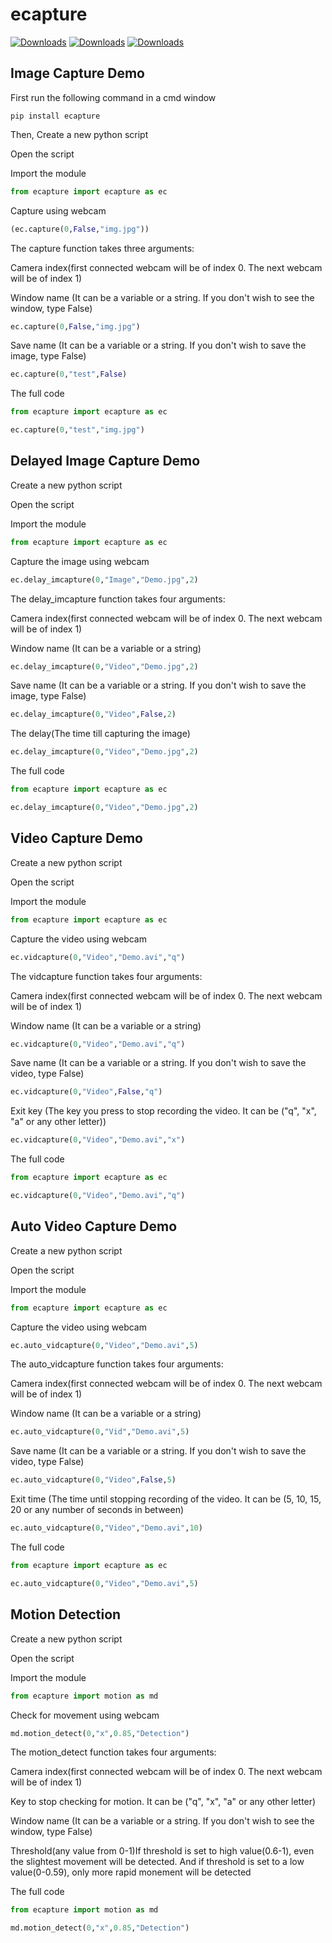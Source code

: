 # ecapture
[![Downloads](https://pepy.tech/badge/ecapture)](https://pepy.tech/project/ecapture)    [![Downloads](https://pepy.tech/badge/ecapture/month)](https://pepy.tech/project/ecapture/month)    [![Downloads](https://pepy.tech/badge/ecapture/week)](https://pepy.tech/project/ecapture/week)
## Image Capture Demo

First run the following command in a cmd window
~~~
pip install ecapture
~~~

Then, Create a new python script

Open the script

Import the module
~~~python
from ecapture import ecapture as ec
~~~ 
Capture using webcam
~~~python
(ec.capture(0,False,"img.jpg"))
~~~
The capture function takes three arguments:
  
  Camera index(first connected webcam will be of index 0. The next webcam will be of index 1)
  
  Window name (It can be a variable or a string. If you don't wish to see the window, type False)
   
   ~~~python
   ec.capture(0,False,"img.jpg")
   ~~~
  
  Save name (It can be a variable or a string. If you don't wish to save the image, type False)
  ~~~python
  ec.capture(0,"test",False)
  ~~~
The full code
~~~python
from ecapture import ecapture as ec

ec.capture(0,"test","img.jpg")
~~~
## Delayed Image Capture Demo
Create a new python script

Open the script

Import the module
~~~python
from ecapture import ecapture as ec
~~~ 
Capture the image using webcam
~~~python
ec.delay_imcapture(0,"Image","Demo.jpg",2)
~~~
The delay_imcapture function takes four arguments:
  
  Camera index(first connected webcam will be of index 0. The next webcam will be of index 1)
  
  Window name (It can be a variable or a string)
   
   ~~~python
   ec.delay_imcapture(0,"Video","Demo.jpg",2)
   ~~~
  
  Save name (It can be a variable or a string. If you don't wish to save the image, type False)
  ~~~python
  ec.delay_imcapture(0,"Video",False,2)
  ~~~
  
  The delay(The time till capturing the image)
  ~~~python
  ec.delay_imcapture(0,"Video","Demo.jpg",2)
  ~~~
The full code
~~~python
from ecapture import ecapture as ec

ec.delay_imcapture(0,"Video","Demo.jpg",2)
~~~
## Video Capture Demo
Create a new python script

Open the script

Import the module
~~~python
from ecapture import ecapture as ec
~~~ 
Capture the video using webcam
~~~python
ec.vidcapture(0,"Video","Demo.avi","q")
~~~
The vidcapture function takes four arguments:
  
  Camera index(first connected webcam will be of index 0. The next webcam will be of index 1)
  
  Window name (It can be a variable or a string)
   
   ~~~python
   ec.vidcapture(0,"Video","Demo.avi","q")
   ~~~
  
  Save name (It can be a variable or a string. If you don't wish to save the video, type False)
  ~~~python
  ec.vidcapture(0,"Video",False,"q")
  ~~~
  
  Exit key (The key you press to stop recording the video. It can be ("q", "x", "a" or any other letter))
  ~~~python
  ec.vidcapture(0,"Video","Demo.avi","x")
  ~~~
The full code
~~~python
from ecapture import ecapture as ec

ec.vidcapture(0,"Video","Demo.avi","q")
~~~
## Auto Video Capture Demo
Create a new python script

Open the script

Import the module
~~~python
from ecapture import ecapture as ec
~~~ 
Capture the video using webcam
~~~python
ec.auto_vidcapture(0,"Video","Demo.avi",5)
~~~
The auto_vidcapture function takes four arguments:
  
  Camera index(first connected webcam will be of index 0. The next webcam will be of index 1)
  
  Window name (It can be a variable or a string)
   
   ~~~python
   ec.auto_vidcapture(0,"Vid","Demo.avi",5)
   ~~~
  
  Save name (It can be a variable or a string. If you don't wish to save the video, type False)
  ~~~python
  ec.auto_vidcapture(0,"Video",False,5)
  ~~~
  
  Exit time (The time until stopping recording of the video. It can be (5, 10, 15, 20 or any number of seconds in between)
  ~~~python
  ec.auto_vidcapture(0,"Video","Demo.avi",10)
  ~~~
The full code
~~~python
from ecapture import ecapture as ec

ec.auto_vidcapture(0,"Video","Demo.avi",5)
~~~
## Motion Detection
Create a new python script

Open the script

Import the module
~~~python
from ecapture import motion as md
~~~ 
Check for movement using webcam
~~~python
md.motion_detect(0,"x",0.85,"Detection")
~~~
The motion_detect function takes four arguments:
  
  Camera index(first connected webcam will be of index 0. The next webcam will be of index 1)
  
  Key to stop checking for motion. It can be ("q", "x", "a" or any other letter)
  
  Window name (It can be a variable or a string. If you don't wish to see the window, type False)
  
  Threshold(any value from 0-1)If threshold is set to high value(0.6-1), even the slightest movement will be detected. 
  And if threshold is set to a low value(0-0.59), only more rapid monement will be detected

The full code
~~~python
from ecapture import motion as md

md.motion_detect(0,"x",0.85,"Detection")
~~~  

